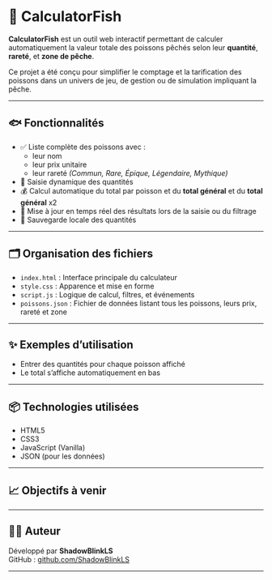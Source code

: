 # 🎣 CalculatorFish

**CalculatorFish** est un outil web interactif permettant de calculer automatiquement la valeur totale des poissons pêchés selon leur **quantité**, **rareté**, et **zone de pêche**.

Ce projet a été conçu pour simplifier le comptage et la tarification des poissons dans un univers de jeu, de gestion ou de simulation impliquant la pêche.

---

## 🐟 Fonctionnalités

- ✅ Liste complète des poissons avec :
  - leur nom
  - leur prix unitaire
  - leur rareté *(Commun, Rare, Épique, Légendaire, Mythique)*
- 🔢 Saisie dynamique des quantités
- 💰 Calcul automatique du total par poisson et du **total général** et du **total général** x2
- 🔄 Mise à jour en temps réel des résultats lors de la saisie ou du filtrage
- 💾 Sauvegarde locale des quantités

---

## 🗂️ Organisation des fichiers

- `index.html` : Interface principale du calculateur
- `style.css` : Apparence et mise en forme
- `script.js` : Logique de calcul, filtres, et événements
- `poissons.json` : Fichier de données listant tous les poissons, leurs prix, rareté et zone

---

## ✨ Exemples d’utilisation

- Entrer des quantités pour chaque poisson affiché
- Le total s’affiche automatiquement en bas

---

## 📦 Technologies utilisées

- HTML5
- CSS3
- JavaScript (Vanilla)
- JSON (pour les données)

---

## 📈 Objectifs à venir

---

## 🧑‍💻 Auteur

Développé par **ShadowBlinkLS**  
GitHub : [github.com/ShadowBlinkLS](https://github.com/ShadowBlinkLS)

---

